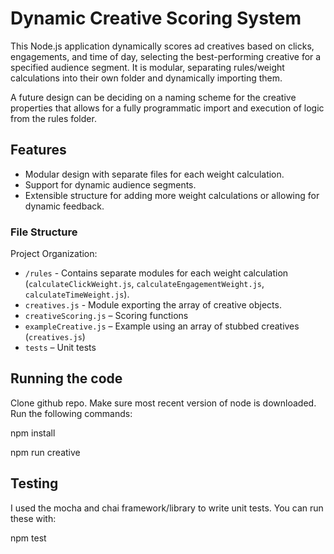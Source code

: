 # Dynamic Creative Scoring System

This Node.js application dynamically scores ad creatives based on clicks, engagements, and time of day, selecting the best-performing creative for a specified audience segment. It is modular, separating rules/weight calculations into their own folder and dynamically importing them.

A future design can be deciding on a naming scheme for the creative properties that allows for a fully programmatic import and execution of logic from the rules folder.

## Features

- Modular design with separate files for each weight calculation.
- Support for dynamic audience segments.
- Extensible structure for adding more weight calculations or allowing for dynamic feedback.

### File Structure

Project Organization:

- `/rules` - Contains separate modules for each weight calculation (`calculateClickWeight.js`, `calculateEngagementWeight.js`, `calculateTimeWeight.js`).
- `creatives.js` - Module exporting the array of creative objects.
- `creativeScoring.js` – Scoring functions
- `exampleCreative.js` – Example using an array of stubbed creatives (`creatives.js`)
- `tests` – Unit tests

## Running the code

Clone github repo. Make sure most recent version of node is downloaded. Run the following commands:

npm install

npm run creative

## Testing

I used the mocha and chai framework/library to write unit tests. You can run these with:

npm test
